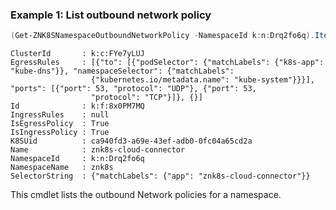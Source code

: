 ### Example 1: List outbound network policy
```powershell
(Get-ZNK8SNamespaceOutboundNetworkPolicy -NamespaceId k:n:Drq2fo6q).Items
```

```output
ClusterId       : k:c:FYe7yLUJ
EgressRules     : [{"to": [{"podSelector": {"matchLabels": {"k8s-app": "kube-dns"}}, "namespaceSelector": {"matchLabels": 
                  {"kubernetes.io/metadata.name": "kube-system"}}}], "ports": [{"port": 53, "protocol": "UDP"}, {"port": 53, 
                  "protocol": "TCP"}]}, {}]
Id              : k:f:8x0PM7MQ
IngressRules    : null
IsEgressPolicy  : True
IsIngressPolicy : True
K8SUid          : ca940fd3-a69e-43ef-adb0-0fc04a65cd2a
Name            : znk8s-cloud-connector
NamespaceId     : k:n:Drq2fo6q
NamespaceName   : znk8s
SelectorString  : {"matchLabels": {"app": "znk8s-cloud-connector"}}
```

This cmdlet lists the outbound Network policies for a namespace.
